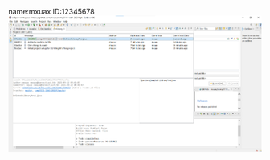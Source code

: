 name:mxuax
ID:12345678
![git-his-1](https://github.com/mxuax/comp3111-lab1-2021f/blob/master/git-his-1.png)